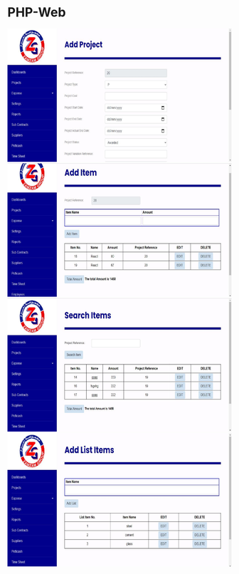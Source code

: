 # PHP-Web

<img height=" 300px" src="https://github.com/Mishal-Khan/PHP-Web/blob/main/php/1.JPG" />

<br>
<img height=" 300px" src="https://github.com/Mishal-Khan/PHP-Web/blob/main/php/2.JPG" />

<br>
<img height=" 300px" src="https://github.com/Mishal-Khan/PHP-Web/blob/main/php/3.JPG" />

<br>
<img height=" 300px" src="https://github.com/Mishal-Khan/PHP-Web/blob/main/php/4.JPG" />
